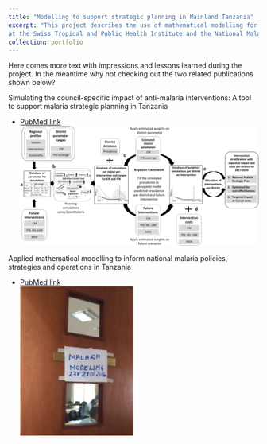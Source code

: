 ```yaml
---
title: "Modelling to support strategic planning in Mainland Tanzania"
excerpt: "This project describes the use of mathematical modelling for planning of malaria intervention strategies embedded within the long-term collaboration between the Health Intervention Unit's NETCELL project and the Infectious Disease Modelling Unit 
at the Swiss Tropical and Public Health Institute and the National Malaria Control Programme in Tanzania and other partners.  <br/><img src='/images/IMAG1448.jpg'>"
collection: portfolio
---
```


Here comes more text with impressions and lessons learned during the project. 
In the meantime why not checking out the two related publications shown below?

Simulating the council-specific impact of anti-malaria interventions: A tool to support malaria strategic planning in Tanzania
- [PubMed link](https://pubmed.ncbi.nlm.nih.gov/32074112/)
<br/><img src='/images/journal.pone.0228469.g001.PNG'>


Applied mathematical modelling to inform national malaria policies, strategies and operations in Tanzania 
- [PubMed link](https://pubmed.ncbi.nlm.nih.gov/32122342/)
<br/><img src='/images/IMAG1448.jpg'>
